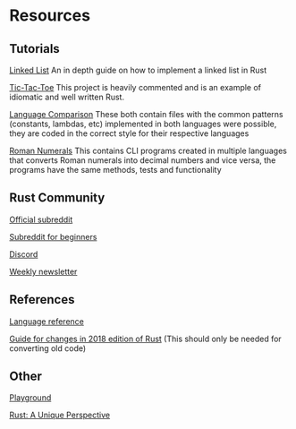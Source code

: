 # Resources

## Tutorials
[Linked List](https://rust-unofficial.github.io/too-many-lists)
An in depth guide on how to implement a linked list in Rust

[Tic-Tac-Toe](https://github.com/sunjay/tic-tac-toe)
This project is heavily commented and is an example of idiomatic and well written Rust.

[Language Comparison](https://bitbucket.org/raybritton/kotlin-rust-comparison)
These both contain files with the common patterns (constants, lambdas, etc) implemented in both languages were possible, they are coded in the correct style for their respective languages

[Roman Numerals](https://github.com/raybritton/rosetta-roman-numerals)
This contains CLI programs created in multiple languages that converts Roman numerals into decimal numbers and vice versa, the programs have the same methods, tests and functionality

## Rust Community
[Official subreddit](https://www.reddit.com/r/rust)

[Subreddit for beginners](https://www.reddit.com/r/learnrust)

[Discord](https://discord.gg/rust-lang)

[Weekly newsletter](https://this-week-in-rust.org)

## References
[Language reference](https://doc.rust-lang.org/stable/reference)

[Guide for changes in 2018 edition of Rust](https://doc.rust-lang.org/stable/edition-guide/rust-2018) (This should only be needed for converting old code)

## Other
[Playground](https://play.rust-lang.org)

[Rust: A Unique Perspective](https://limpet.net/mbrubeck/2019/02/07/rust-a-unique-perspective.html)